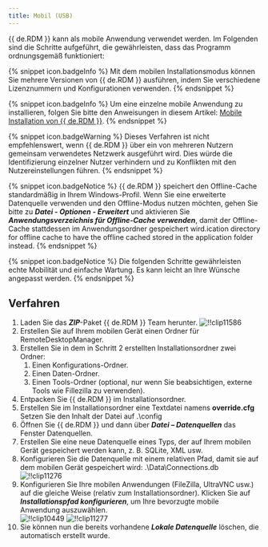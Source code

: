 ```yaml
---
title: Mobil (USB)
---
```

{{ de.RDM }} kann als mobile Anwendung verwendet werden. Im Folgenden sind die Schritte aufgeführt, die gewährleisten, dass das Programm ordnungsgemäß funktioniert:  

{% snippet icon.badgeInfo %} 
Mit dem mobilen Installationsmodus können Sie mehrere Versionen von {{ de.RDM }} ausführen, indem Sie verschiedene Lizenznummern und Konfigurationen verwenden. 
{% endsnippet %}
 
{% snippet icon.badgeInfo %} 
Um eine einzelne mobile Anwendung zu installieren, folgen Sie bitte den Anweisungen in diesem Artikel:  [Mobile Installation von {{ de.RDM }}](/de/kb/remote-desktop-manager/how-to-articles/portable-rdm-installation/). 
{% endsnippet %}
 
{% snippet icon.badgeWarning %} 
Dieses Verfahren ist nicht empfehlenswert, wenn {{ de.RDM }} über ein von mehreren Nutzern gemeinsam verwendetes Netzwerk ausgeführt wird. Dies würde die Identifizierung einzelner Nutzer verhindern und zu Konflikten mit den Nutzereinstellungen führen. 
{% endsnippet %}
 
{% snippet icon.badgeNotice %} 
{{ de.RDM }} speichert den Offline-Cache standardmäßig in Ihrem Windows-Profil. Wenn Sie eine erweiterte Datenquelle verwenden und den Offline-Modus nutzen möchten, gehen Sie bitte zu ***Datei - Optionen - Erweitert*** und aktivieren Sie ***Anwendungsverzeichnis für Offline-Cache verwenden***, damit der Offline-Cache stattdessen im Anwendungsordner gespeichert wird.ication directory for offline cache to have the offline cached stored in the application folder instead. 
{% endsnippet %}
 
{% snippet icon.badgeNotice %} 
Die folgenden Schritte gewährleisten echte Mobilität und einfache Wartung. Es kann leicht an Ihre Wünsche angepasst werden. 
{% endsnippet %}
 
## Verfahren 

1. Laden Sie das ***ZIP***-Paket {{ de.RDM }} Team herunter.
![!!clip11586](https://webdevolutions.azureedge.net/docs/de/rdm/windows/clip11586.png) 
1. Erstellen Sie auf Ihrem mobilen Gerät einen Ordner für RemoteDesktopManager. 
1. Erstellen Sie in dem in Schritt 2 erstellten Installationsordner zwei Ordner: 
    1. Einen Konfigurations-Ordner. 
    1. Einen Daten-Ordner. 
    1. Einen Tools-Ordner (optional, nur wenn Sie beabsichtigen, externe Tools wie Fillezilla zu verwenden). 
1. Entpacken Sie {{ de.RDM }} im Installationsordner. 
1. Erstellen Sie im Installationsordner eine Textdatei namens  **override.cfg** Setzen Sie den Inhalt der Datei auf .\config 
1. Öffnen Sie {{ de.RDM }} und dann über ***Datei – Datenquellen*** das Fenster Datenquellen. 
1. Erstellen Sie eine neue Datenquelle eines Typs, der auf Ihrem mobilen Gerät gespeichert werden kann, z. B. SQLite, XML usw. 
1. Konfigurieren Sie die Datenquelle mit einem relativen Pfad, damit sie auf dem mobilen Gerät gespeichert wird: .\Data\Connections.db  
![!!clip11276](https://webdevolutions.azureedge.net/docs/de/rdm/windows/clip11276.png) 
1. Konfigurieren Sie Ihre mobilen Anwendungen (FileZilla, UltraVNC usw.) auf die gleiche Weise (relativ zum Installationsordner). Klicken Sie auf ***Installationspfad konfigurieren***, um Ihre bevorzugte mobile Anwendung auszuwählen.  
![!!clip10449](https://webdevolutions.azureedge.net/docs/de/rdm/windows/clip10449.png) 
![!!clip11277](https://webdevolutions.azureedge.net/docs/de/rdm/windows/clip11277.png) 
1. Sie können nun die bereits vorhandene ***Lokale Datenquelle*** löschen, die automatisch erstellt wurde.
